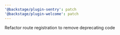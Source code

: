 ```yaml
---
'@backstage/plugin-sentry': patch
'@backstage/plugin-welcome': patch
---
```


Refactor route registration to remove deprecating code
